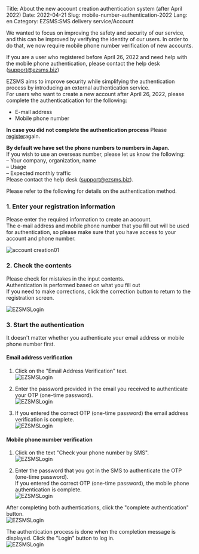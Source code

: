 Title: About the new account creation authentication system (after April 2022)
Date: 2022-04-21
Slug: mobile-number-authentication-2022
Lang: en
Category: EZSMS:SMS delivery service/Account


We wanted to focus on improving the safety and security of our service, and this can be improved by verifying the identity of our users.
In order to do that, we now require mobile phone number verification of new accounts.

If you  are a user who registered before April 26, 2022 and need help with the mobile phone authentication, please contact the help desk (support@ezsms.biz)

EZSMS aims to improve security while simplifying the authentication process by introducing an external authentication service. <br>
For users who want to create a new account after April 26, 2022, please complete the authenticatication for the following:
- E-mail address
- Mobile phone number <br>

**In case you did not complete the authentication process**
Please [register](https://www.ezsms.biz/en/register/)again.

**By default we have set the phone numbers to numbers in Japan.**
<br> If you wish to use an overseas number, please let us know the following: <br>
– Your company, organization, name<br>
– Usage<br>
– Expected monthly traffic <br>
Please contact the help desk (support@ezsms.biz).

Please refer to the following for details on the authentication method.

### 1. Enter your registration information
Please enter the required information to create an account. <br>
The e-mail address and mobile phone number that you fill out will be used for authentication, so please make sure that you have access to your account and phone number. <br>

![account creation01]({filename}/images/new-mobile-number-authentication-en-01.png)

### 2. Check the contents
Please check for mistakes in the input contents. <br>
Authentication is performed based on what you fill out <br>
If you need to make corrections, click the correction button to return to the registration screen. <br>

![EZSMSLogin]({filename}/images/new-mobile-number-authentication-en-02.png)

### 3. Start the authentication
It doesn't matter whether you authenticate your email address or mobile phone number first. <br>

#### Email address verification
1. Click on the "Email Address Verification" text. <br>
![EZSMSLogin]({filename}/images/new-mobile-number-authentication-en-03.png)

2. Enter the password provided in the email you received to authenticate your OTP (one-time password). <br>
![EZSMSLogin]({filename}/images/new-mobile-number-authentication-en-04.png)

3. If you entered the correct OTP (one-time password) the email address verification is complete. <br>
![EZSMSLogin]({filename}/images/new-mobile-number-authentication-en-05.png)

#### Mobile phone number verification
1. Click on the text "Check your phone number by SMS". <br>
![EZSMSLogin]({filename}/images/new-mobile-number-authentication-en-06.png)

2. Enter the password that you got in the SMS to authenticate the OTP (one-time password). <br>
 If you entered the correct OTP (one-time password), the mobile phone authentication is complete. <br>
![EZSMSLogin]({filename}/images/new-mobile-number-authentication-en-07.png)

After completing both authentications, click the "complete authentication" button. <br>
![EZSMSLogin]({filename}/images/new-mobile-number-authentication-en-08.png)

The authentication process is done when the completion message is displayed. Click the "Login" button to log in. <br>
![EZSMSLogin]({filename}/images/new-mobile-number-authentication-en-0９.png)






